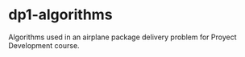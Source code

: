 # dp1-algorithms
Algorithms used in an airplane package delivery problem for Proyect Development course.
